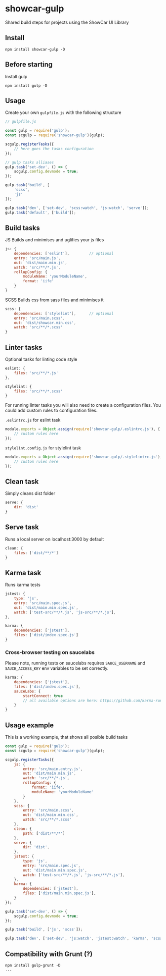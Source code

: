 # showcar-gulp

Shared build steps for projects using the ShowCar UI Library

## Install
```
npm install showcar-gulp -D
```

## Before starting

Install gulp

```
npm install gulp -D
```

## Usage

Create your own `gulpfile.js` with the following structure

```js
// gulpfile.js

const gulp = require('gulp');
const scgulp = require('showcar-gulp')(gulp);

scgulp.registerTasks({
    // here goes the tasks configuration
});

// gulp tasks alliases
gulp.task('set-dev', () => {
    scgulp.config.devmode = true;
});

gulp.task('build', [
    'scss',
    'js'
]);

gulp.task('dev', ['set-dev', 'scss:watch', 'js:watch', 'serve']);
gulp.task('default', ['build']);
```

## Build tasks

JS
Builds and minimises and uglifies your js files

```js
js: {
    dependencies: ['eslint'],         // optional
    entry: 'src/main.js',
    out: 'dist/main.min.js',
    watch: 'src/**/*.js',
    rollupConfig: {
        moduleName: 'yourModuleName',
        format: 'iife'
    }
}
```

SCSS
Builds css from sass files and minimises it

```js
scss: {
    dependencies: ['stylelint'],      // optional
    entry: 'src/main.scss',
    out: 'dist/showcar.min.css',
    watch: 'src/**/*.scss'
}
```

## Linter tasks

Optional tasks for linting code style

```js
eslint: {
    files: 'src/**/*.js'
},

stylelint: {
    files: 'src/**/*.scss'
}
```

For running linter tasks you will also need to create a configuration files.
You could add custom rules to configuration files.

`.eslintrc.js` for eslint task

```js
module.exports = Object.assign(require('showcar-gulp/.eslintrc.js'), {
    // custom rules here
});
```

`stylelint.config.js` for stylelint task

```js
module.exports = Object.assign(require('showcar-gulp/.stylelintrc.js'), {
    // custom rules here
});
```

## Clean task
Simply cleans dist folder

```js
serve: {
    dir: 'dist'
}
```

## Serve task
Runs a local server on localhost:3000 by default

```js
clean: {
    files: ['dist/**/*']
}
```

## Karma task

Runs karma tests

```js
jstest: {
    type: 'js',
    entry: 'src/main.spec.js',
    out: 'dist/main.min.spec.js',
    watch: ['test-src/**/*.js', 'js-src/**/*.js'],
},

karma: {
    dependencies: ['jstest'],
    files: ['dist/index.spec.js']
}
```

### Cross-browser testing on saucelabs

Please note, running tests on saucelabs requires `SAUCE_USERNAME` and `SAUCE_ACCESS_KEY` env variables to be set correctly.

```js
karma: {
    dependencies: ['jstest'],
    files: ['dist/index.spec.js'],
    sauceLabs: {
        startConnect: true
        // all available options are here: https://github.com/karma-runner/karma-sauce-launcher
    }
}
```

## Usage example

This is a working example, that shows all posible build tasks

```js
const gulp = require('gulp');
const scgulp = require('showcar-gulp')(gulp);

scgulp.registerTasks({
    js: {
        entry: 'src/main.entry.js',
        out: 'dist/main.min.js',
        watch: 'src/**/*.js',
        rollupConfig: {
            format: 'iife',
            moduleName: 'yourModuleName'
        }
    },
    scss: {
        entry: 'src/main.scss',
        out: 'dist/main.min.css',
        watch: 'src/**/*.scss'
    },
    clean: {
        path: ['dist/**/*']
    },
    serve: {
        dir: 'dist',
    },
    jstest: {
        type: 'js',
        entry: 'src/main.spec.js',
        out: 'dist/main.min.spec.js',
        watch: ['test-src/**/*.js', 'js-src/**/*.js'],
    },
    karma: {
        dependencies: ['jstest'],
        files: ['dist/main.min.spec.js'],
    }
});

gulp.task('set-dev', () => {
    scgulp.config.devmode = true;
});

gulp.task('build', ['js', 'scss']);

gulp.task('dev', ['set-dev', 'js:watch', 'jstest:watch', 'karma', 'scss:watch', 'serve']);

```

## Compatibility with Grunt (?)

```
npm install gulp-grunt -D
...
```

